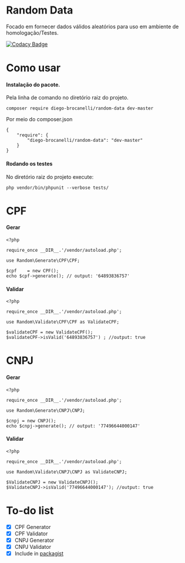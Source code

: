 # Random Data 
Focado em fornecer dados válidos aleatórios para uso em ambiente de homologação/Testes.

[![Codacy Badge](https://api.codacy.com/project/badge/Grade/2049798bf7324d2797a9f3b1927a1158)](https://www.codacy.com/app/Diego-Brocanelli/randomData?utm_source=github.com&amp;utm_medium=referral&amp;utm_content=Diego-Brocanelli/randomData&amp;utm_campaign=Badge_Grade)

# Como usar
#### Instalação do pacote.
Pela linha de comando no diretório raiz do projeto.
```
composer require diego-brocanelli/random-data dev-master
```
Por meio do composer.json
```
{
    "require": {
        "diego-brocanelli/random-data": "dev-master"
    }
}
```

#### Rodando os testes
No diretório raiz do projeto execute:
```
php vendor/bin/phpunit --verbose tests/
```

# CPF

#### Gerar
```
<?php

require_once __DIR__.'/vendor/autoload.php';

use Random\Generate\CPF\CPF;

$cpf    = new CPF();
echo $cpf->generate(); // output: '64893836757'
```
#### Validar
```
<?php

require_once __DIR__.'/vendor/autoload.php';

use Random\Validate\CPF\CPF as ValidateCPF;

$validateCPF = new ValidateCPF();
$validateCPF->isValid('64893836757') ; //output: true
```
# CNPJ 

#### Gerar
```
<?php

require_once __DIR__.'/vendor/autoload.php';

use Random\Generate\CNPJ\CNPJ;

$cnpj = new CNPJ();
echo $cnpj->generate(); // output: '77496644000147'
```

#### Validar
```
<?php

require_once __DIR__.'/vendor/autoload.php';

use Random\Validate\CNPJ\CNPJ as ValidateCNPJ;

$ValidateCNPJ = new ValidateCNPJ();
$ValidateCNPJ->isValid('77496644000147'); //output: true
```
# To-do list

* [X] CPF Generator
* [X] CPF Validator
* [X] CNPJ Generator
* [X] CNPJ Validator
* [X] Include in  [packagist](https://packagist.org/)